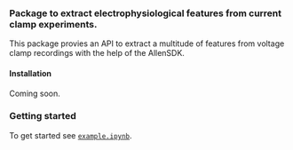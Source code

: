 ### Package to extract electrophysiological features from current clamp experiments.

This package provies an API to extract a multitude of features from voltage clamp recordings with the help of the AllenSDK. 

#### Installation
Coming soon.

### Getting started
To get started see [`example.ipynb`](./example.ipynb).